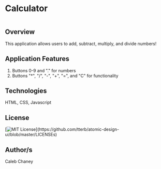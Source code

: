 # Calculator
![]()
## Overview
This application allows users to add, subtract, multiply, and divide numbers!

## Application Features
1) Buttons 0-9 and "." for numbers
2) Buttons "*", "/", "-", "+", "=", and "C" for functionality

## Technologies
HTML, CSS, Javascript

## License 
[![MIT License](https://img.shields.io/apm/l/atomic-design-ui.svg?)](https://github.com/tterb/atomic-design-ui/blob/master/LICENSEs)

## Author/s
Caleb Chaney
